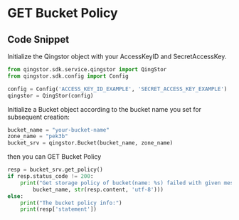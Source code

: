 # GET Bucket Policy

## Code Snippet

Initialize the Qingstor object with your AccessKeyID and SecretAccessKey.

```python
from qingstor.sdk.service.qingstor import QingStor
from qingstor.sdk.config import Config

config = Config('ACCESS_KEY_ID_EXAMPLE', 'SECRET_ACCESS_KEY_EXAMPLE')
qingstor = QingStor(config)
```

Initialize a Bucket object according to the bucket name you set for subsequent creation:

```python
bucket_name = "your-bucket-name"
zone_name = "pek3b"
bucket_srv = qingstor.Bucket(bucket_name, zone_name)
```

then you can GET Bucket Policy

```python
resp = bucket_srv.get_policy()
if resp.status_code != 200:
    print("Get storage policy of bucket(name: %s) failed with given message: %s\n" % (
        bucket_name, str(resp.content, 'utf-8')))
else:
    print("The bucket policy info:")
    print(resp['statement'])
```
